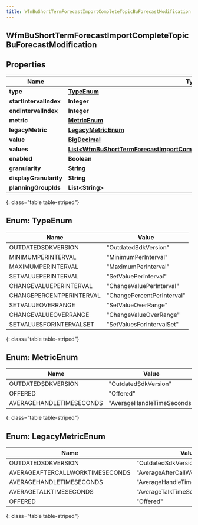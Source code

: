 ```yaml
---
title: WfmBuShortTermForecastImportCompleteTopicBuForecastModification
---
```


## WfmBuShortTermForecastImportCompleteTopicBuForecastModification

## Properties

| Name                   | Type                                                                                                                                                                                         | Description | Notes      |
| ---------------------- | -------------------------------------------------------------------------------------------------------------------------------------------------------------------------------------------- | ----------- | ---------- |
| **type**               | [**TypeEnum**](#TypeEnum)<!---->                                                                                                                                                             |             | [optional] |
| **startIntervalIndex** | <!----><!---->**Integer**<!---->                                                                                                                                                             |             | [optional] |
| **endIntervalIndex**   | <!----><!---->**Integer**<!---->                                                                                                                                                             |             | [optional] |
| **metric**             | [**MetricEnum**](#MetricEnum)<!---->                                                                                                                                                         |             | [optional] |
| **legacyMetric**       | [**LegacyMetricEnum**](#LegacyMetricEnum)<!---->                                                                                                                                             |             | [optional] |
| **value**              | <!----><!---->[**BigDecimal**](BigDecimal.md)<!---->                                                                                                                                         |             | [optional] |
| **values**             | <!----><!---->[**List&lt;WfmBuShortTermForecastImportCompleteTopicModificationIntervalOffsetValue&gt;**](WfmBuShortTermForecastImportCompleteTopicModificationIntervalOffsetValue.md)<!----> |             | [optional] |
| **enabled**            | <!----><!---->**Boolean**<!---->                                                                                                                                                             |             | [optional] |
| **granularity**        | <!----><!---->**String**<!---->                                                                                                                                                              |             | [optional] |
| **displayGranularity** | <!----><!---->**String**<!---->                                                                                                                                                              |             | [optional] |
| **planningGroupIds**   | <!----><!---->**List&lt;String&gt;**<!---->                                                                                                                                                  |             | [optional] |

{: class="table table-striped"}

<a name="TypeEnum"></a>

## Enum: TypeEnum

| Name                     | Value                                |
| ------------------------ | ------------------------------------ |
| OUTDATEDSDKVERSION       | &quot;OutdatedSdkVersion&quot;       |
| MINIMUMPERINTERVAL       | &quot;MinimumPerInterval&quot;       |
| MAXIMUMPERINTERVAL       | &quot;MaximumPerInterval&quot;       |
| SETVALUEPERINTERVAL      | &quot;SetValuePerInterval&quot;      |
| CHANGEVALUEPERINTERVAL   | &quot;ChangeValuePerInterval&quot;   |
| CHANGEPERCENTPERINTERVAL | &quot;ChangePercentPerInterval&quot; |
| SETVALUEOVERRANGE        | &quot;SetValueOverRange&quot;        |
| CHANGEVALUEOVERRANGE     | &quot;ChangeValueOverRange&quot;     |
| SETVALUESFORINTERVALSET  | &quot;SetValuesForIntervalSet&quot;  |

{: class="table table-striped"}

<a name="MetricEnum"></a>

## Enum: MetricEnum

| Name                     | Value                                |
| ------------------------ | ------------------------------------ |
| OUTDATEDSDKVERSION       | &quot;OutdatedSdkVersion&quot;       |
| OFFERED                  | &quot;Offered&quot;                  |
| AVERAGEHANDLETIMESECONDS | &quot;AverageHandleTimeSeconds&quot; |

{: class="table table-striped"}

<a name="LegacyMetricEnum"></a>

## Enum: LegacyMetricEnum

| Name                            | Value                                       |
| ------------------------------- | ------------------------------------------- |
| OUTDATEDSDKVERSION              | &quot;OutdatedSdkVersion&quot;              |
| AVERAGEAFTERCALLWORKTIMESECONDS | &quot;AverageAfterCallWorkTimeSeconds&quot; |
| AVERAGEHANDLETIMESECONDS        | &quot;AverageHandleTimeSeconds&quot;        |
| AVERAGETALKTIMESECONDS          | &quot;AverageTalkTimeSeconds&quot;          |
| OFFERED                         | &quot;Offered&quot;                         |

{: class="table table-striped"}

